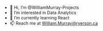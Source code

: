 - 👋 Hi, I’m @WilliamMurray-Projects
- 👀 I’m interested in Data Analytics
- 🌱 I’m currently learning React
- 📫 Reach me at William.Murray@ryerson.ca

<!---
WilliamMurray-Projects/WilliamMurray-Projects is a ✨ special ✨ repository because its `README.md` (this file) appears on your GitHub profile.
You can click the Preview link to take a look at your changes.
--->
